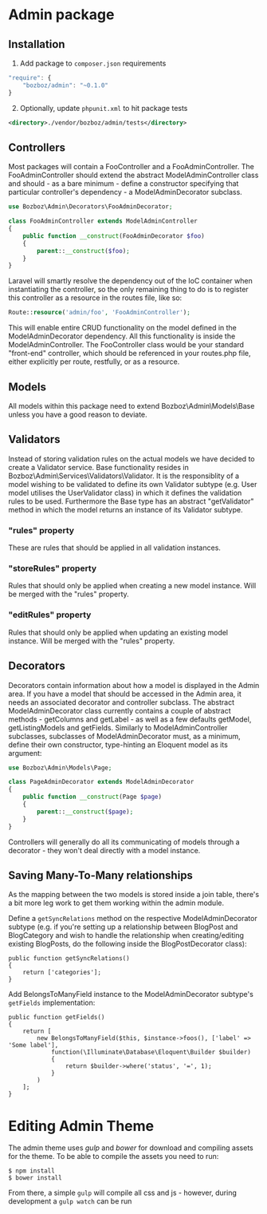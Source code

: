 # Admin package

## Installation

1. Add package to `composer.json` requirements

```js
"require": {
	"bozboz/admin": "~0.1.0"
}
```

2. Optionally, update `phpunit.xml` to hit package tests

```xml
<directory>./vendor/bozboz/admin/tests</directory>
```

## Controllers

Most packages will contain a FooController and a FooAdminController. The FooAdminController should extend the abstract ModelAdminController class and should - as a bare minimum - define a constructor specifying that particular controller's dependency - a ModelAdminDecorator subclass.

```php
use Bozboz\Admin\Decorators\FooAdminDecorator;

class FooAdminController extends ModelAdminController
{
    public function __construct(FooAdminDecorator $foo)
    {
        parent::__construct($foo);
    }
}
```

Laravel will smartly resolve the dependency out of the IoC container when instantiating the controller, so the only remaining thing to do is to register this controller as a resource in the routes file, like so:

```php
Route::resource('admin/foo', 'FooAdminController');
```

This will enable entire CRUD functionality on the model defined in the ModelAdminDecorator dependency. All this functionality is inside the ModelAdminController. The FooController class would be your standard "front-end" controller, which should be referenced in your routes.php file, either explicitly per route, restfully, or as a resource.

## Models

All models within this package need to extend Bozboz\Admin\Models\Base unless you have a good reason to deviate.

## Validators

Instead of storing validation rules on the actual models we have decided to create a Validator service. Base functionality resides in Bozboz\Admin\Services\Validators\Validator. It is the responsiblity of a model wishing to be validated to define its own Validator subtype (e.g. User model utilises the UserValidator class) in which it defines the validation rules to be used. Furthermore the Base type has an abstract "getValidator" method in which the model returns an instance of its Validator subtype.

### "rules" property

These are rules that should be applied in all validation instances.

### "storeRules" property

Rules that should only be applied when creating a new model instance. Will be merged with the "rules" property.

### "editRules" property

Rules that should only be applied when updating an existing model instance. Will be merged with the "rules" property.

## Decorators

Decorators contain information about how a model is displayed in the Admin area. If you have a model that should be accessed in the Admin area, it needs an associated decorator and controller subclass. The abstract ModelAdminDecorator class currently contains a couple of abstract methods - getColumns and getLabel - as well as a few defaults getModel, getListingModels and getFields. Similarly to ModelAdminController subclasses, subclasses of ModelAdminDecorator must, as a minimum, define their own constructor, type-hinting an Eloquent model as its argument:

```php
use Bozboz\Admin\Models\Page;

class PageAdminDecorator extends ModelAdminDecorator
{
    public function __construct(Page $page)
    {
        parent::__construct($page);
    }
}
```

Controllers will generally do all its communicating of models through a decorator - they won't deal directly with a model instance.

## Saving Many-To-Many relationships

As the mapping between the two models is stored inside a join table, there's a bit more leg work to get them working within the admin module.

Define a `getSyncRelations` method on the respective ModelAdminDecorator subtype (e.g. if you're setting up a relationship between BlogPost and BlogCategory and wish to handle the relationship when creating/editing existing BlogPosts, do the following inside the BlogPostDecorator class):

```
public function getSyncRelations()
{
    return ['categories'];
}
```

Add BelongsToManyField instance to the ModelAdminDecorator subtype's `getFields` implementation:

```
public function getFields()
{
    return [
        new BelongsToManyField($this, $instance->foos(), ['label' => 'Some label'],
            function(\Illuminate\Database\Eloquent\Builder $builder)
            {
                return $builder->where('status', '=', 1);
            }
        )
    ];
}
```

# Editing Admin Theme

The admin theme uses *gulp* and *bower* for download and compiling assets for the theme. To be able to compile the assets you need to run:

```
$ npm install
$ bower install
```

From there, a simple `gulp` will compile all css and js - however, during development a `gulp watch` can be run

